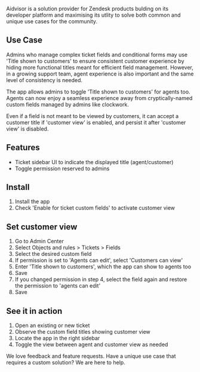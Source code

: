 Aidvisor is a solution provider for Zendesk products bulding on its developer platform and maximising its utlity to solve both common and unique use cases for the community.
## Use Case
Admins who manage complex ticket fields and conditional forms may use 'Title shown to customers' to ensure consistent customer experience by hiding more functional titles meant for efficient field management. However, in a growing support team, agent experience is also important and the same level of consistency is needed.

The app allows admins to toggle 'Title shown to customers' for agents too. Agents can now enjoy a seamless experience away from cryptically-named custom fields managed by admins like clockwork.

Even if a field is not meant to be viewed by customers, it can accept a customer title if 'customer view' is enabled, and persist it after 'customer view' is disabled.
## Features
* Ticket sidebar UI to indicate the displayed title (agent/customer)
* Toggle permission reserved to admins

## Install
1. Install the app
2. Check 'Enable for ticket custom fields' to activate customer view
## Set customer view
1. Go to Admin Center
2. Select Objects and rules > Tickets > Fields
3. Select the desired custom field
4. If permission is set to 'Agents can edit', select 'Customers can view'
5. Enter 'Title shown to customers', which the app can show to agents too
6. Save
7. If you changed permission in step 4, select the field again and restore the permission to 'agents can edit'
8. Save
## See it in action
1. Open an existing or new ticket
2. Observe the custom field titles showing customer view
3. Locate the app in the right sidebar
4. Toggle the view between agent and customer view as needed

We love feedback and feature requests. Have a unique use case that requires a custom solution? We are here to help.
